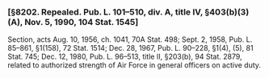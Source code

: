 ### [§8202. Repealed. Pub. L. 101–510, div. A, title IV, §403(b)(3)(A), Nov. 5, 1990, 104 Stat. 1545] ###

Section, acts Aug. 10, 1956, ch. 1041, 70A Stat. 498; Sept. 2, 1958, Pub. L. 85–861, §1(158), 72 Stat. 1514; Dec. 28, 1967, Pub. L. 90–228, §1(4), (5), 81 Stat. 745; Dec. 12, 1980, Pub. L. 96–513, title II, §203(b), 94 Stat. 2879, related to authorized strength of Air Force in general officers on active duty.